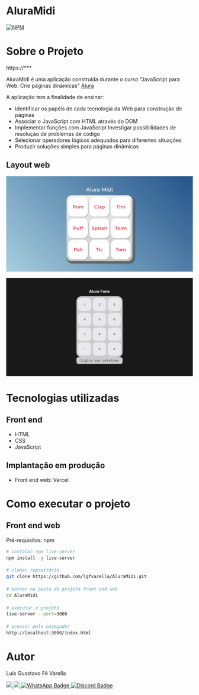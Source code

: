 # AluraMidi
[![NPM](https://img.shields.io/npm/l/react)](https://github.com/lgfvarella/AluraMidi/blob/main/LICENSE)

# Sobre o Projeto

https://***

AluraMidi é uma aplicação construída durante o curso "JavaScript para Web: Crie páginas dinâmicas" [Alura](https://www.alura.com.br/curso-online-javascript-web-paginas-dinamicas)

A aplicação tem a finalidade de ensinar:
- Identificar os papéis de cada tecnologia da Web para construção de páginas
- Associar o JavaScript com HTML através do DOM
- Implementar funções com JavaScript
Investigar possibilidades de resolução de problemas de código
- Selecionar operadores lógicos adequados para diferentes situações
- Produzir soluções simples para páginas dinâmicas


## Layout web
![Web 1](https://github.com/lgfvarella/AluraMidi/blob/main/images/AluraMidi.png)

![Web 2](https://github.com/lgfvarella/AluraMidi/blob/main/images/AluraFone.png)

# Tecnologias utilizadas
## Front end
- HTML
- CSS
- JavaScript

## Implantação em produção
- Front end web: Vercel

# Como executar o projeto
## Front end web
Pré-requisitos: npm

```bash
# instalar npm live-server
npm install -g live-server 

# clonar repositório
git clone https://github.com/lgfvarella/AluraMidi.git

# entrar na pasta do projeto front end web
cd AluraMidi

# executar o projeto
live-server --port=3000

# acessar pelo navegador
http://localhost:3000/index.html
```

# Autor

Luís Gusstavo Fé Varella

<a href = "mailto:lgfvarella@gmail.com" style="border-radius">
 <img src="https://img.shields.io/badge/Gmail-ff0000?logo=gmail&logoColor=white&style=for-the-badge&labelWidth=120">
</a>
<a href = "https://www.linkedin.com/in/lgvarelladevs/" style="border-radius">
 <img src="https://img.shields.io/badge/Linkedin-0000ff?logo=linkedin&logoColor=white&style=for-the-badge&labelWidth=120">
</a>
<a href="https://api.whatsapp.com/send?phone=55062996113999" target="_blank">
 <img src="https://img.shields.io/badge/WhatsApp-022c02?logo=whatsapp&logoColor=white&style=for-the-badge&labelWidth=120" alt="WhatsApp Badge">
</a>
<a href="https://discord.gg/er2hR9BU" target="_blank">
 <img src="https://img.shields.io/badge/Discord-40128b?logo=discord&logoColor=white&style=for-the-badge&labelWidth=120" alt="Discord Badge">
</a>
